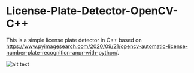 # License-Plate-Detector-OpenCV-C++
This is a simple license plate detector in C++ based on https://www.pyimagesearch.com/2020/09/21/opencv-automatic-license-number-plate-recognition-anpr-with-python/.

![alt text](https://github.com/jefflgaol/License-Plate-Detector-OpenCV/blob/master/image/demo.png)
